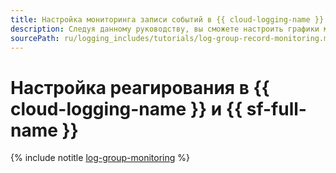 ```yaml
---
title: Настройка мониторинга записи событий в {{ cloud-logging-name }}
description: Следуя данному руководству, вы сможете настроить графики мониторинга, чтобы отслеживать запись событий в лог-группу {{ cloud-logging-name }}.
sourcePath: ru/logging_includes/tutorials/log-group-record-monitoring.md
---
```


# Настройка реагирования в {{ cloud-logging-name }} и {{ sf-full-name }}

{% include notitle [log-group-monitoring](../../_tutorials/logging/log-group-monitoring.md) %}